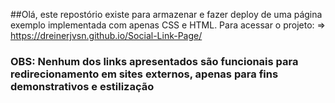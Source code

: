 ##Olá, este repostório existe para armazenar e fazer deploy de uma página exemplo implementada com apenas CSS e HTML.
Para acessar o projeto:
=> https://dreinerjvsn.github.io/Social-Link-Page/
### <b>OBS:</b> Nenhum dos links apresentados são funcionais para redirecionamento em sites externos, apenas para fins demonstrativos e estilização
